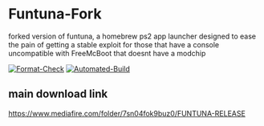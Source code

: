 # Funtuna-Fork
forked version of funtuna, a homebrew ps2 app launcher designed to ease the pain of getting a stable exploit for those that have a console uncompatible with FreeMcBoot that doesnt have a modchip

[![Format-Check](https://github.com/ps2homebrew/wLaunchELF/workflows/Format-Check/badge.svg)](https://github.com/ps2homebrew/wLaunchELF/actions?query=workflow%3ACI)
[![Automated-Build](https://github.com/ps2homebrew/wLaunchELF/workflows/Automated-Build/badge.svg)](https://github.com/ps2homebrew/wLaunchELF/actions?query=workflow%3AAutomated-Build)




## main download link 

https://www.mediafire.com/folder/7sn04fok9buz0/FUNTUNA-RELEASE
